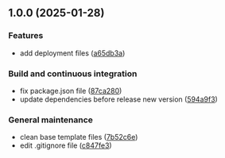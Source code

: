 ## 1.0.0 (2025-01-28)

### Features

* add deployment files ([a65db3a](https://github.com/position-pal/location-service-chart/commit/a65db3a31cb256465723d6426bdf4c5b205f6e11))

### Build and continuous integration

* fix package.json file ([87ca280](https://github.com/position-pal/location-service-chart/commit/87ca280233a803d8ad2e722e2abcf69f3ba2f8d5))
* update dependencies before release new version ([594a9f3](https://github.com/position-pal/location-service-chart/commit/594a9f3ca57404a5323d0c987aaa96b90d8e780a))

### General maintenance

* clean base template files ([7b52c6e](https://github.com/position-pal/location-service-chart/commit/7b52c6e684df9c7cc0aff9d525ef0d41faf5c810))
* edit .gitignore file ([c847fe3](https://github.com/position-pal/location-service-chart/commit/c847fe3770008d19adf47e1dd3e1c6a29e939e57))
